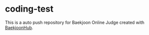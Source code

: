 # coding-test
This is a auto push repository for Baekjoon Online Judge created with [BaekjoonHub](https://github.com/BaekjoonHub/BaekjoonHub).
